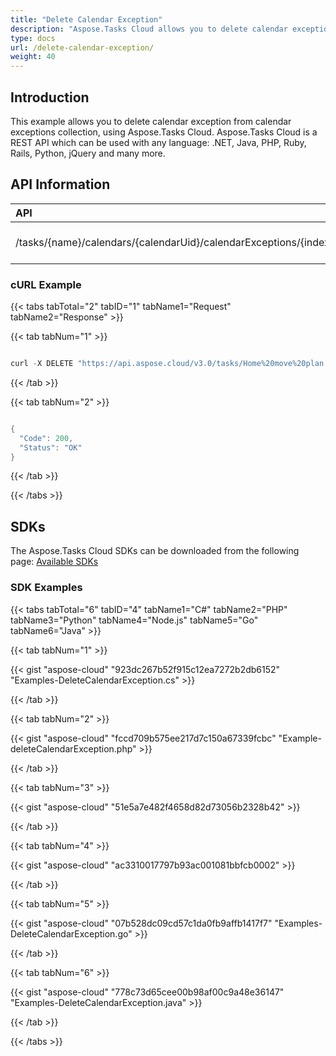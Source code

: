 ```yaml
---
title: "Delete Calendar Exception"
description: "Aspose.Tasks Cloud allows you to delete calendar exception in MPP, MPT and XML. Moreover, our REST API can be used with nearly all languages like .NET, Node.JS, Python, PHP, Go, Java and many more."
type: docs
url: /delete-calendar-exception/
weight: 40
---
```


## **Introduction**
This example allows you to delete calendar exception from calendar exceptions collection, using Aspose.Tasks Cloud. Aspose.Tasks Cloud is a REST API which can be used with any language: .NET, Java, PHP, Ruby, Rails, Python, jQuery and many more.
## **API Information**

|**API**|**Type**|**Description**|**Resource Link**|
| :- | :- | :- | :- |
|/tasks/{name}/calendars/{calendarUid}/calendarExceptions/{index}|DELETE|Delete a calendar Exception|[DeleteCalendarException](https://apireference.aspose.cloud/tasks/#/TasksCalendar/DeleteCalendarException)|
### **cURL Example**
{{< tabs tabTotal="2" tabID="1" tabName1="Request" tabName2="Response" >}}

{{< tab tabNum="1" >}}

```java

curl -X DELETE "https://api.aspose.cloud/v3.0/tasks/Home%20move%20plan.mpp/calendars/1/calendarExceptions/1" -H "accept: application/json"

```

{{< /tab >}}

{{< tab tabNum="2" >}}

```java

{  
  "Code": 200,
  "Status": "OK"
}

```

{{< /tab >}}

{{< /tabs >}}
## **SDKs**
The Aspose.Tasks Cloud SDKs can be downloaded from the following page: [Available SDKs](/tasks/available-sdks/)
### **SDK Examples**
{{< tabs tabTotal="6" tabID="4" tabName1="C#" tabName2="PHP" tabName3="Python" tabName4="Node.js" tabName5="Go" tabName6="Java" >}}

{{< tab tabNum="1" >}}

{{< gist "aspose-cloud" "923dc267b52f915c12ea7272b2db6152" "Examples-DeleteCalendarException.cs" >}}

{{< /tab >}}

{{< tab tabNum="2" >}}

{{< gist "aspose-cloud" "fccd709b575ee217d7c150a67339fcbc" "Example-deleteCalendarException.php" >}}

{{< /tab >}}

{{< tab tabNum="3" >}}

{{< gist "aspose-cloud" "51e5a7e482f4658d82d73056b2328b42" >}}

{{< /tab >}}

{{< tab tabNum="4" >}}

{{< gist "aspose-cloud" "ac3310017797b93ac001081bbfcb0002" >}}

{{< /tab >}}

{{< tab tabNum="5" >}}

{{< gist "aspose-cloud" "07b528dc09cd57c1da0fb9affb1417f7" "Examples-DeleteCalendarException.go" >}}

{{< /tab >}}

{{< tab tabNum="6" >}}

{{< gist "aspose-cloud" "778c73d65cee00b98af00c9a48e36147" "Examples-DeleteCalendarException.java" >}}

{{< /tab >}}

{{< /tabs >}}
